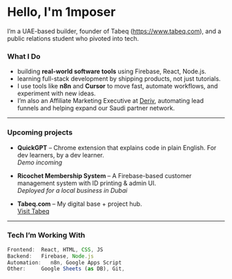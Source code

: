 # Hello, I'm 1mposer 

I’m a UAE-based builder, founder of Tabeq (https://www.tabeq.com), and a public relations student who pivoted into tech.

###  What I Do

-  building **real-world software tools** using Firebase, React, Node.js.
-  learning full-stack development by shipping products, not just tutorials.
-  I use tools like **n8n** and **Cursor** to move fast, automate workflows, and experiment with new ideas.
-  I’m also an Affiliate Marketing Executive at [Deriv](https://www.deriv.com), automating lead funnels and helping expand our Saudi partner network.

---

###  Upcoming projects

- **QuickGPT** – Chrome extension that explains code in plain English. For dev learners, by a dev learner.  
   *Demo incoming*

- **Ricochet Membership System** – A Firebase-based customer management system with ID printing & admin UI.  
   *Deployed for a local business in Dubai*

- **Tabeq.com** – My digital base + project hub.  
   [Visit Tabeq](https://www.tabeq.com)

---

###  Tech I’m Working With
```ts
Frontend:  React, HTML, CSS, JS  
Backend:   Firebase, Node.js  
Automation:   n8n, Google Apps Script   
Other:     Google Sheets (as DB), Git,
